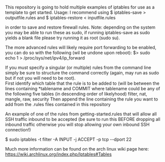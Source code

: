 This repository is going to hold multiple examples of iptables for use as a template to get started.
Usage:
I recommend using 
$ iptables-save > outputfile.rules
and
$ iptables-restore < inputfile.rules

in order to save and restore firewall rules.  Note: depending on the system you may be able to run these as sudo, if running iptables-save as sudo yields a blank file please try running it as root (sudo su).

The more advanced rules will likely require port forwarding to be enabled, you can do so with the following (wil be undone upon reboot):
$> sudo echo 1 > /proc/sys/net/ipv4/ip_forward 

If you must specify a singular (or multiple) rules from the command line simply be sure to structure the command correctly (again, may run as sudo but if not you will need to be root).  
First identify which table that the rule is to be added to (will be between the lines containing *tablename and COMMIT where tablename could be any of the following five tables (in descending order of likelyhood) filter, nat, mangle, raw, security 
Then append the line containing the rule you want to add from the .rules files contained in this repository

An example of one of the rules from getting-started.rules that will allow all SSH traffic inbound to be accepted (be sure to run this BEFORE dropping all inbound traffic otherwise you will stop allowing your own inbound SSH connection!)
 
$ sudo iptables -t filter -A INPUT -j ACCEPT -p tcp --dport 22

Much more information can be found on the arch linux wiki page here: https://wiki.archlinux.org/index.php/Iptables#Tables
